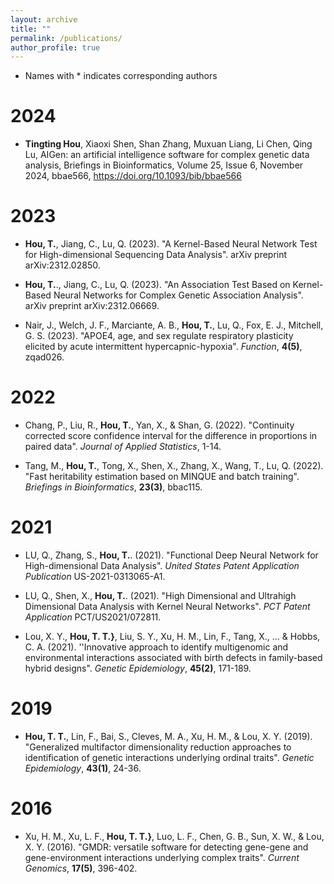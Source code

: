 ```yaml
---
layout: archive
title: ""
permalink: /publications/
author_profile: true
---
```


* Names with * indicates corresponding authors

2024
======

* **Tingting Hou**, Xiaoxi Shen, Shan Zhang, Muxuan Liang, Li Chen, Qing Lu, AIGen: an artificial intelligence software for complex genetic data analysis, Briefings in Bioinformatics, Volume 25, Issue 6, November 2024, bbae566, https://doi.org/10.1093/bib/bbae566

2023
======
* **Hou, T.**, Jiang, C., Lu, Q. (2023). "A Kernel-Based Neural Network Test for High-dimensional Sequencing Data 
Analysis". arXiv preprint arXiv:2312.02850.

* **Hou, T.**., Jiang, C., Lu, Q. (2023). "An Association Test Based on Kernel-Based Neural Networks for Complex 
Genetic Association Analysis". arXiv preprint arXiv:2312.06669.

*  Nair, J., Welch, J. F., Marciante, A. B., **Hou, T.**, Lu, Q., Fox, E. J., Mitchell, G. S. (2023). "APOE4, age, 
and sex regulate respiratory plasticity elicited by acute intermittent hypercapnic-hypoxia". *Function*, **4(5)**, zqad026.

2022
======
* Chang, P., Liu, R., **Hou, T.**, Yan, X., \& Shan, G. (2022). "Continuity corrected score confidence interval for the 
difference in proportions in paired data". *Journal of Applied Statistics*, 1-14.


* Tang, M., **Hou, T.**, Tong, X., Shen, X., Zhang, X., Wang, T.,  Lu, Q. (2022). "Fast heritability estimation based on 
MINQUE and batch training". *Briefings in Bioinformatics*, **23(3)**, bbac115.

2021
======
* LU, Q., Zhang, S., **Hou, T.**. (2021).  "Functional Deep Neural Network for High-dimensional 
Data Analysis". *United States Patent Application Publication* US-2021-0313065-A1. 

* LU, Q., Shen, X., **Hou, T.**. (2021). "High Dimensional and Ultrahigh Dimensional Data Analysis 
with Kernel Neural Networks". *PCT Patent Application* PCT/US2021/072811. 

* Lou, X. Y., **Hou, T. T.}**, Liu, S. Y., Xu, H. M., Lin, F., Tang, X., ... \& Hobbs, C. A. (2021). ''Innovative approach to identify 
multigenomic and environmental interactions associated with birth defects in
family-based hybrid designs". *Genetic Epidemiology*, **45(2)**, 171-189.
  
2019
======
* **Hou, T. T.**, Lin, F., Bai, S., Cleves, M. A., Xu, H. M., \& Lou, X. Y. (2019). "Generalized multifactor dimensionality reduction 
approaches to identification of genetic interactions underlying ordinal traits". *Genetic Epidemiology*, **43(1)**, 24-36.

2016
======

* Xu, H. M., Xu, L. F., **Hou, T. T.}**, Luo, L. F., Chen, G. B., Sun, X. W., \& Lou, X. Y. (2016). "GMDR: versatile software for 
detecting gene-gene and gene-environment interactions underlying complex traits". *Current Genomics*, **17(5)**, 396-402.
